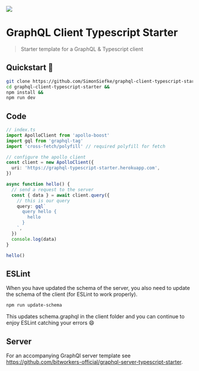 ![](https://badges.renovateapi.com/github/bitworkers-official/graphql-client-typescript-starter)

# GraphQL Client Typescript Starter

> Starter template for a GraphQL & Typescript client

## Quickstart 🚀

```bash
git clone https://github.com/SimonSiefke/graphql-client-typescript-starter &&
cd graphql-client-typescript-starter &&
npm install &&
npm run dev
```

## Code

```ts
// index.ts
import ApolloClient from 'apollo-boost'
import gql from 'graphql-tag'
import 'cross-fetch/polyfill' // required polyfill for fetch

// configure the apollo client
const client = new ApolloClient({
  uri: 'https://graphql-typescript-starter.herokuapp.com',
})

async function hello() {
  // send a request to the server
  const { data } = await client.query({
    // this is our query
    query: gql`
      query hello {
        hello
      }
    `,
  })
  console.log(data)
}

hello()
```

## ESLint

When you have updated the schema of the server, you also need to update the schema of the client (for ESLint to work properly).

```bash
npm run update-schema
```

This updates schema.graphql in the client folder and you can continue to enjoy ESLint catching your errors 😄

## Server

For an accompanying GraphQl server template see https://github.com/bitworkers-official/graphql-server-typescript-starter.

